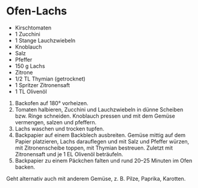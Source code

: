 # Ofen-Lachs

* Kirschtomaten
* 1 Zucchini
* 1 Stange Lauchzwiebeln
* Knoblauch
* Salz
* Pfeffer
* 150 g Lachs
* Zitrone
* 1/2 TL Thymian (getrocknet)
* 1 Spritzer Zitronensaft
* 1 TL Olivenöl

1. Backofen auf 180° vorheizen.
1. Tomaten halbieren, Zucchini und Lauchzwiebeln in dünne Scheiben bzw. Ringe schneiden. Knoblauch pressen und mit dem Gemüse vermengen, salzen und pfeffern.
1. Lachs waschen und trocken tupfen.
1. Backpapier auf einem Backblech ausbreiten. Gemüse mittig auf dem Papier platzieren, Lachs darauflegen und mit Salz und Pfeffer würzen, mit Zitronenscheibe toppen, mit Thymian bestreuen. Zuletzt mit Zitronensaft und je 1 EL Olivenöl beträufeln.
1. Backpapier zu einem Päckchen falten und rund 20–25 Minuten im Ofen backen.

Geht alternativ auch mit anderem Gemüse, z. B. Pilze, Paprika, Karotten.
